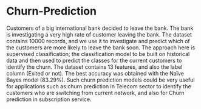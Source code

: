 # Churn-Prediction
Customers of a big international bank decided to leave the bank. The bank is investigating a very high rate of customer leaving the bank. The dataset contains 10000 records, and we use it to investigate and predict which of the customers are more likely to leave the bank soon. The approach here is supervised classification; the classification model to be built on historical data and then used to predict the classes for the current customers to identify the churn. The dataset contains 13 features, and also the label column (Exited or not). The best accuracy was obtained with the Naïve Bayes model (83.29%). Such churn prediction models could be very useful for applications such as churn prediction in Telecom sector to identify the customers who are switching from current network, and also for Churn prediction in subscription service.
